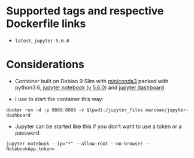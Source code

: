 # Supported tags and respective Dockerfile links

* `latest`, `jupyter-5.6.0`

# Considerations

* Container built on Debian 9 Slim with [miniconda3](https://conda.io/miniconda.html) packed with python3.6, [jupyter notebook (v 5.6.0)](http://jupyter.org/) and [jupyter dashboard](https://jupyter-dashboards-layout.readthedocs.io/en/latest/)


* I use to start the container this way:
```
docker run -d -p 8888:8888 -v $(pwd):/jupyter_files marcoan/jupyter-dashboard
```

* Jupyter can be started like this if you don't want to use a token or a password

```
jupyter notebook --ip="*" --allow-root --no-browser --NotebookApp.token=
```
